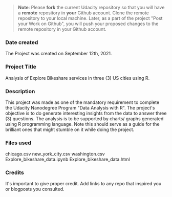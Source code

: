 >**Note**: Please **fork** the current Udacity repository so that you will have a **remote** repository in **your** Github account. Clone the remote repository to your local machine. Later, as a part of the project "Post your Work on Github", you will push your proposed changes to the remote repository in your Github account.

### Date created
The Project was created on September 12th, 2021.

### Project Title
Analysis of Explore Bikeshare services in three (3) US cities using R.

### Description
This project was made as one of the mandatory requirement to complete the Udacity Nanodegree Program "Data Analysis with R". The project's objective is to do generate interesting insights from the data to answer three (3) questions. The analysis is to be supported by charts/ graphs generated using R programming language. 
Note this should serve as a guide for the brilliant ones that might stumble on it while doing the project.

### Files used
chicago.csv
new_york_city.csv
washington.csv
Explore_bikeshare_data.ipynb
Explore_bikeshare_data.html

### Credits
It's important to give proper credit. Add links to any repo that inspired you or blogposts you consulted.

